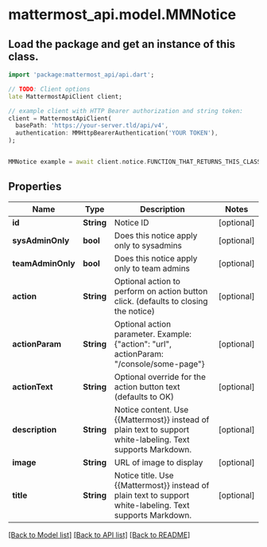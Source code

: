 # mattermost_api.model.MMNotice

## Load the package and get an instance of this class.
```dart
import 'package:mattermost_api/api.dart';

// TODO: Client options
late MattermostApiClient client;

// example client with HTTP Bearer authorization and string token:
client = MattermostApiClient(
  basePath: 'https://your-server.tld/api/v4',
  authentication: MMHttpBearerAuthentication('YOUR TOKEN'),
);


MMNotice example = await client.notice.FUNCTION_THAT_RETURNS_THIS_CLASS();

```

## Properties
Name | Type | Description | Notes
------------ | ------------- | ------------- | -------------
**id** | **String** | Notice ID | [optional] 
**sysAdminOnly** | **bool** | Does this notice apply only to sysadmins | [optional] 
**teamAdminOnly** | **bool** | Does this notice apply only to team admins | [optional] 
**action** | **String** | Optional action to perform on action button click. (defaults to closing the notice) | [optional] 
**actionParam** | **String** | Optional action parameter.  Example: {\"action\": \"url\", actionParam: \"/console/some-page\"} | [optional] 
**actionText** | **String** | Optional override for the action button text (defaults to OK) | [optional] 
**description** | **String** | Notice content. Use {{Mattermost}} instead of plain text to support white-labeling. Text supports Markdown. | [optional] 
**image** | **String** | URL of image to display | [optional] 
**title** | **String** | Notice title. Use {{Mattermost}} instead of plain text to support white-labeling. Text supports Markdown. | [optional] 

[[Back to Model list]](../GENERATED_README.md#documentation-for-models) [[Back to API list]](../GENERATED_README.md#documentation-for-api-endpoints) [[Back to README]](../GENERATED_README.md)


